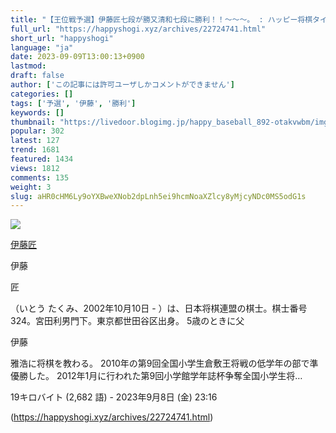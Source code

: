```yaml
---
title: "【王位戦予選】伊藤匠七段が勝又清和七段に勝利！！～～～。 : ハッピー将棋タイムズ"
full_url: "https://happyshogi.xyz/archives/22724741.html"
short_url: "happyshogi"
language: "ja"
date: 2023-09-09T13:00:13+0900
lastmod: 
draft: false
author: ['この記事には許可ユーザしかコメントができません']
categories: []
tags: ['予選', '伊藤', '勝利']
keywords: []
thumbnail: "https://livedoor.blogimg.jp/happy_baseball_892-otakvwbm/imgs/5/0/50edc5cc-s.jpg"
popular: 302
latest: 127
trend: 1681
featured: 1434
views: 1812
comments: 135
weight: 3
slug: aHR0cHM6Ly9oYXBweXNob2dpLnh5ei9hcmNoaXZlcy8yMjcyNDc0MS5odG1s
---
```


![](https://livedoor.blogimg.jp/happy_baseball_892-otakvwbm/imgs/5/0/50edc5cc-s.jpg)

<div><a title='伊藤匠' href='https://ja.wikipedia.org/wiki/%E4%BC%8A%E8%97%A4%E5%8C%A0' target='_blank'><p>伊藤匠</p></a> <p class='searchresult'><p>伊藤</p> <p>匠</p>（いとう たくみ、2002年10月10日 - ）は、日本将棋連盟の棋士。棋士番号324。宮田利男門下。東京都世田谷区出身。 5歳のときに父<p>伊藤</p>雅浩に将棋を教わる。 2010年の第9回全国小学生倉敷王将戦の低学年の部で準優勝した。 2012年1月に行われた第9回小学館学年誌杯争奪全国小学生将…</p> <p class='mw-search-result-data'>19キロバイト (2,682 語) - 2023年9月8日 (金) 23:16</p></div>

(https://happyshogi.xyz/archives/22724741.html)
